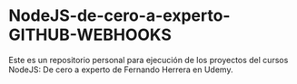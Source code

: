 # NodeJS-de-cero-a-experto-GITHUB-WEBHOOKS
Este es un repositorio personal para ejecución de los proyectos del cursos NodeJS: De cero a experto de Fernando Herrera en Udemy.
